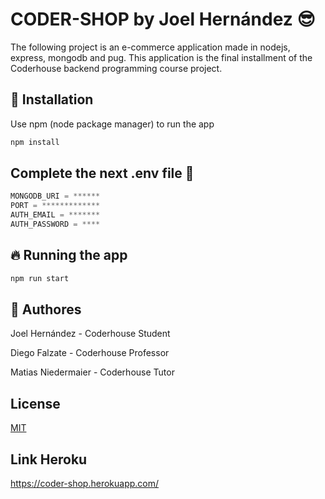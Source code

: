 # CODER-SHOP by Joel Hernández 😎

The following project is an e-commerce application made in nodejs, express, mongodb and pug.
This application is the final installment of the Coderhouse backend programming course project.

## 🚀 Installation

Use npm (node package manager) to run the app

```bash
npm install
```

## Complete the next .env file 🧐

```javascript
MONGODB_URI = ******
PORT = *************
AUTH_EMAIL = *******
AUTH_PASSWORD = ****
```

## 🔥 Running the app

```javascript
npm run start
```

## 👥 Authores

Joel Hernández - Coderhouse Student

Diego Falzate - Coderhouse Professor

Matias Niedermaier - Coderhouse Tutor

## License

[MIT](https://choosealicense.com/licenses/mit/)

## Link Heroku

https://coder-shop.herokuapp.com/
